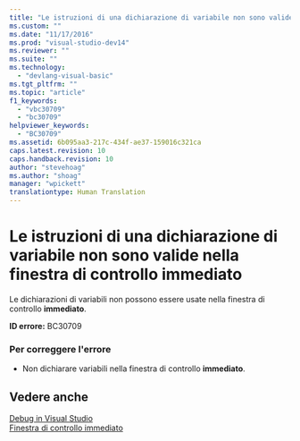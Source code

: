 ```yaml
---
title: "Le istruzioni di una dichiarazione di variabile non sono valide nella finestra di controllo immediato | Microsoft Docs"
ms.custom: ""
ms.date: "11/17/2016"
ms.prod: "visual-studio-dev14"
ms.reviewer: ""
ms.suite: ""
ms.technology: 
  - "devlang-visual-basic"
ms.tgt_pltfrm: ""
ms.topic: "article"
f1_keywords: 
  - "vbc30709"
  - "bc30709"
helpviewer_keywords: 
  - "BC30709"
ms.assetid: 6b095aa3-217c-434f-ae37-159016c321ca
caps.latest.revision: 10
caps.handback.revision: 10
author: "stevehoag"
ms.author: "shoag"
manager: "wpickett"
translationtype: Human Translation
---
```

# Le istruzioni di una dichiarazione di variabile non sono valide nella finestra di controllo immediato
Le dichiarazioni di variabili non possono essere usate nella finestra di controllo **immediato**.  
  
 **ID errore:** BC30709  
  
### Per correggere l'errore  
  
-   Non dichiarare variabili nella finestra di controllo **immediato**.  
  
## Vedere anche  
 [Debug in Visual Studio](/visual-studio/debugger/debugging-in-visual-studio)   
 [Finestra di controllo immediato](/visual-studio/ide/reference/immediate-window)